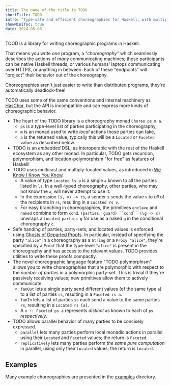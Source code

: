 ```yaml
---
title: The name of the title is TODO
shortTitle: TODO
intro: "Type-safe and efficient choreographies for Haskell, with multiply-located values, multi-cast, and cardinality polymorphism."
showMiniToc: true
date: 2024-05-08
---
```


TOOD is a library for writing choreographic programs in Haskell.

That means you write _one_ program, a _"choreography"_ which seamlessly describes the actions of _many_ communicating machines;
these participants can be native Haskell threads, or various humans' laptops communicating over HTTPS, or anything in between.
Each of these "endpoints" will "project" their behavior out of the choreography.

Choreographies aren't just easier to write than distributed programs, they're automatically deadlock-free!

TODO uses some of the same conventions and internal machinery as [HasChor](https://github.com/gshen42/HasChor),
but the API is incompatible and can express more kinds of choreographic behavior.

- The heart of the TODO library is a choreography monad `Choreo ps m a`.
  - `ps` is a type-level list of parties participating in the choreography,
  - `m` is an monad used to write _local_ actions those parties can take,
  - `a` is the returned value, typically this will be a `Located` or `Faceted` value as described below.
- TODO is an _embedded_ DSL, as interoperable with the rest of the Haskell ecosystem as any other monad.
  In particular, TODO gets recursion, polymorphism, and location-polymorphism "for free" as features of Haskell!
- TODO uses multicast and multiply-located values, as introduced in [We Know I Know You Know](https://arxiv.org/abs/2403.05417).
  - A value of type `Located ls a` is a single `a` known to all the parties listed in `ls`.
    In a well-typed choreography, other parties, who may not know the `a`, will never attempt to use it.
  - In the expression `(s, v) ~> rs`, a sender `s` sends the value `v` to _all_ of the recipients in `rs`, resulting in a `Located rs v`.
  - For easy branching in choreographies, the primitives `enclave` and `naked` combine to form `cond`.
    `(parties, guard) ``cond`` (\g -> c)` unwraps a `Located parties g` for use as a naked `g` in the conditional choreography `c`.
- Safe handing of parties, party-sets, and located values is enforced using [Ghosts of Departed Proofs](https://hackage.haskell.org/package/gdp).
  In particular, instead of specifying the party `"alice"` in a choreography as a `String` or a `Proxy "alice"`,
  they're specified by a `Proof` that the type-level `"alice"` is present in the choreography and has access to the relevant values.
  TODO provides utilities to write these proofs compactly.
- The novel choreographic language feature "TODO polymorphism" allows you to write choreographies
  that are polymorphic with respect to the _number of parties_ in a polymorphic party-set.
  This is trivial if they're passively receiving values; new primitives allow them to actively communicate.
  - `fanOut` lets a single party send different values (of the same type `a`) to a list of parties `rs`, resulting in a `Faceted rs a`.
  - `fanIn` lets a list of parties `ss` each send a value to the same parties `rs`, resulting in a `Located rs [a]`.
  - A `x :: Faceted ps a` represents _distinct_ `a`s known to each of `ps` _respectively_.
- TODO allows parallel behavior of many parties to be concisely expressed.
  - `parallel` lets many parties perform local monadic actions in parallel using their `Located` and `Faceted` values;
    the return is `Faceted`.
  - `replicatively` lets many parties perform _the same pure computation_ in parallel, using only their `Located` values;
    the return is `Located`.


## Examples

Many example choreographies are presented in the [examples](examples) directory.

